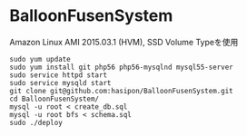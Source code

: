 # BalloonFusenSystem
Amazon Linux AMI 2015.03.1 (HVM), SSD Volume Typeを使用

```
sudo yum update
sudo yum install git php56 php56-mysqlnd mysql55-server
sudo service httpd start
sudo service mysqld start
git clone git@github.com:hasipon/BalloonFusenSystem.git
cd BalloonFusenSystem/
mysql -u root < create_db.sql
mysql -u root bfs < schema.sql
sudo ./deploy
```

